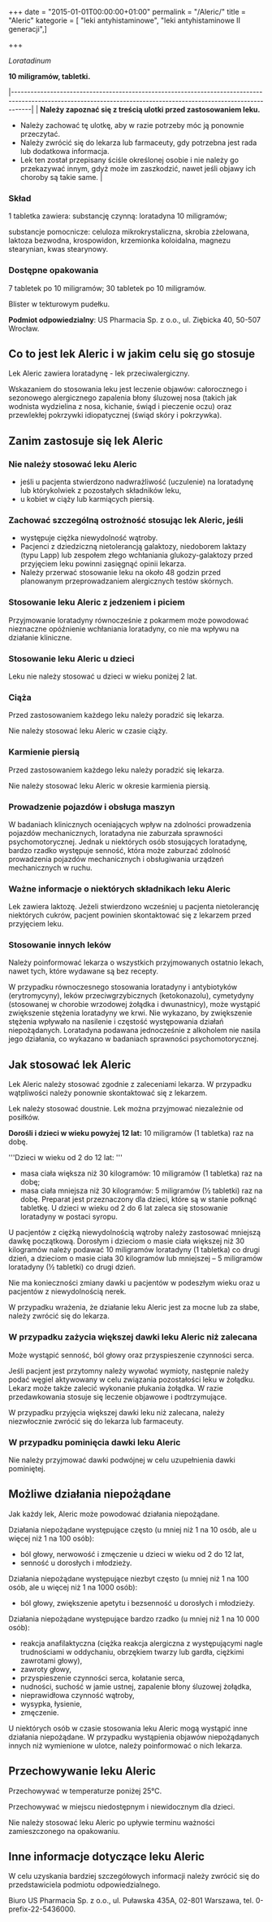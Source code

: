 +++
date = "2015-01-01T00:00:00+01:00"
permalink = "/Aleric/"
title = "Aleric"
kategorie = [ "leki antyhistaminowe", "leki antyhistaminowe II generacji",]

+++

*Loratadinum*

**10 miligramów, tabletki.**

|------------------------------------------------------------------------------------------------------------------------------------------------------------------|
| **Należy zapoznać się z treścią ulotki przed zastosowaniem leku.**

 -   Należy zachować tę ulotkę, aby w razie potrzeby móc ją ponownie przeczytać.
 -   Należy zwrócić się do lekarza lub farmaceuty, gdy potrzebna jest rada lub dodatkowa informacja.
 -   Lek ten został przepisany ściśle określonej osobie i nie należy go przekazywać innym, gdyż może im zaszkodzić, nawet jeśli objawy ich choroby są takie same.  |

### Skład

1 tabletka zawiera: substancję czynną: loratadyna 10 miligramów;

substancje pomocnicze: celuloza mikrokrystaliczna, skrobia zżelowana, laktoza bezwodna, krospowidon, krzemionka koloidalna, magnezu stearynian, kwas stearynowy.

### Dostępne opakowania

7 tabletek po 10 miligramów; 30 tabletek po 10 miligramów.

Blister w tekturowym pudełku.

**Podmiot odpowiedzialny**: US Pharmacia Sp. z o.o., ul. Ziębicka 40, 50-507 Wrocław.

Co to jest lek Aleric i w jakim celu się go stosuje
---------------------------------------------------

Lek Aleric zawiera loratadynę - lek przeciwalergiczny.

Wskazaniem do stosowania leku jest leczenie objawów: całorocznego i sezonowego alergicznego zapalenia błony śluzowej nosa (takich jak wodnista wydzielina z nosa, kichanie, świąd i pieczenie oczu) oraz przewlekłej pokrzywki idiopatycznej (świąd skóry i pokrzywka).

Zanim zastosuje się lek Aleric
------------------------------

### Nie należy stosować leku Aleric

-   jeśli u pacjenta stwierdzono nadwrażliwość (uczulenie) na loratadynę lub którykolwiek z pozostałych składników leku,
-   u kobiet w ciąży lub karmiących piersią.

### Zachować szczególną ostrożność stosując lek Aleric, jeśli

-   występuje ciężka niewydolność wątroby.
-   Pacjenci z dziedziczną nietolerancją galaktozy, niedoborem laktazy (typu Lapp) lub zespołem złego wchłaniania glukozy-galaktozy przed przyjęciem leku powinni zasięgnąć opinii lekarza.
-   Należy przerwać stosowanie leku na około 48 godzin przed planowanym przeprowadzaniem alergicznych testów skórnych.

### Stosowanie leku Aleric z jedzeniem i piciem

Przyjmowanie loratadyny równocześnie z pokarmem może powodować nieznaczne opóźnienie wchłaniania loratadyny, co nie ma wpływu na działanie kliniczne.

### Stosowanie leku Aleric u dzieci

Leku nie należy stosować u dzieci w wieku poniżej 2 lat.

### Ciąża

Przed zastosowaniem każdego leku należy poradzić się lekarza.

Nie należy stosować leku Aleric w czasie ciąży.

### Karmienie piersią

Przed zastosowaniem każdego leku należy poradzić się lekarza.

Nie należy stosować leku Aleric w okresie karmienia piersią.

### Prowadzenie pojazdów i obsługa maszyn

W badaniach klinicznych oceniających wpływ na zdolności prowadzenia pojazdów mechanicznych, loratadyna nie zaburzała sprawności psychomotorycznej. Jednak u niektórych osób stosujących loratadynę, bardzo rzadko występuje senność, która może zaburzać zdolność prowadzenia pojazdów mechanicznych i obsługiwania urządzeń mechanicznych w ruchu.

### Ważne informacje o niektórych składnikach leku Aleric

Lek zawiera laktozę. Jeżeli stwierdzono wcześniej u pacjenta nietolerancję niektórych cukrów, pacjent powinien skontaktować się z lekarzem przed przyjęciem leku.

### Stosowanie innych leków

Należy poinformować lekarza o wszystkich przyjmowanych ostatnio lekach, nawet tych, które wydawane są bez recepty.

W przypadku równoczesnego stosowania loratadyny i antybiotyków (erytromycyny), leków przeciwgrzybicznych (ketokonazolu), cymetydyny (stosowanej w chorobie wrzodowej żołądka i dwunastnicy), może wystąpić zwiększenie stężenia loratadyny we krwi. Nie wykazano, by zwiększenie stężenia wpływało na nasilenie i częstość występowania działań niepożądanych. Loratadyna podawana jednocześnie z alkoholem nie nasila jego działania, co wykazano w badaniach sprawności psychomotorycznej.

Jak stosować lek Aleric
-----------------------

Lek Aleric należy stosować zgodnie z zaleceniami lekarza. W przypadku wątpliwości należy ponownie skontaktować się z lekarzem.

Lek należy stosować doustnie. Lek można przyjmować niezależnie od posiłków.

**Dorośli i dzieci w wieku powyżej 12 lat:** 10 miligramów (1 tabletka) raz na dobę.

'''Dzieci w wieku od 2 do 12 lat: '''

-   masa ciała większa niż 30 kilogramów: 10 miligramów (1 tabletka) raz na dobę;
-   masa ciała mniejsza niż 30 kilogramów: 5 miligramów (½ tabletki) raz na dobę. Preparat jest przeznaczony dla dzieci, które są w stanie połknąć tabletkę. U dzieci w wieku od 2 do 6 lat zaleca się stosowanie loratadyny w postaci syropu.

U pacjentów z ciężką niewydolnością wątroby należy zastosować mniejszą dawkę początkową. Dorosłym i dzieciom o masie ciała większej niż 30 kilogramów należy podawać 10 miligramów loratadyny (1 tabletka) co drugi dzień, a dzieciom o masie ciała 30 kilogramów lub mniejszej – 5 miligramów loratadyny (½ tabletki) co drugi dzień.

Nie ma konieczności zmiany dawki u pacjentów w podeszłym wieku oraz u pacjentów z niewydolnością nerek.

W przypadku wrażenia, że działanie leku Aleric jest za mocne lub za słabe, należy zwrócić się do lekarza.

### W przypadku zażycia większej dawki leku Aleric niż zalecana

Może wystąpić senność, ból głowy oraz przyspieszenie czynności serca.

Jeśli pacjent jest przytomny należy wywołać wymioty, następnie należy podać węgiel aktywowany w celu związania pozostałości leku w żołądku. Lekarz może także zalecić wykonanie płukania żołądka. W razie przedawkowania stosuje się leczenie objawowe i podtrzymujące.

W przypadku przyjęcia większej dawki leku niż zalecana, należy niezwłocznie zwrócić się do lekarza lub farmaceuty.

### W przypadku pominięcia dawki leku Aleric

Nie należy przyjmować dawki podwójnej w celu uzupełnienia dawki pominiętej.

Możliwe działania niepożądane
-----------------------------

Jak każdy lek, Aleric może powodować działania niepożądane.

Działania niepożądane występujące często (u mniej niż 1 na 10 osób, ale u więcej niż 1 na 100 osób):

-   ból głowy, nerwowość i zmęczenie u dzieci w wieku od 2 do 12 lat,
-   senność u dorosłych i młodzieży.

Działania niepożądane występujące niezbyt często (u mniej niż 1 na 100 osób, ale u więcej niż 1 na 1000 osób):

-   ból głowy, zwiększenie apetytu i bezsenność u dorosłych i młodzieży.

Działania niepożądane występujące bardzo rzadko (u mniej niż 1 na 10 000 osób):

-   reakcja anafilaktyczna (ciężka reakcja alergiczna z występującymi nagle trudnościami w oddychaniu, obrzękiem twarzy lub gardła, ciężkimi zawrotami głowy),
-   zawroty głowy,
-   przyspieszenie czynności serca, kołatanie serca,
-   nudności, suchość w jamie ustnej, zapalenie błony śluzowej żołądka,
-   nieprawidłowa czynność wątroby,
-   wysypka, łysienie,
-   zmęczenie.

U niektórych osób w czasie stosowania leku Aleric mogą wystąpić inne działania niepożądane. W przypadku wystąpienia objawów niepożądanych innych niż wymienione w ulotce, należy poinformować o nich lekarza.

Przechowywanie leku Aleric
--------------------------

Przechowywać w temperaturze poniżej 25°C.

Przechowywać w miejscu niedostępnym i niewidocznym dla dzieci.

Nie należy stosować leku Aleric po upływie terminu ważności zamieszczonego na opakowaniu.

Inne informacje dotyczące leku Aleric
-------------------------------------

W celu uzyskania bardziej szczegółowych informacji należy zwrócić się do przedstawiciela podmiotu odpowiedzialnego.

Biuro US Pharmacia Sp. z o.o., ul. Puławska 435A, 02-801 Warszawa, tel. 0-prefix-22-5436000.
